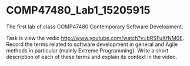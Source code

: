 # COMP47480_Lab1_15205915
The first lab of class COMP47480 Contemporary Software Development.

Task is view the vedio http://www.youtube.com/watch?v=bRSFuXfNM0E. Record the terms related to software development in general and Agile methods in particular (mainly Extreme Programming). Write a short description of each of these terms and explain its context in the video. 
